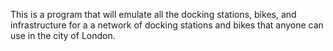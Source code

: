 This is a program that will emulate all the docking stations, bikes, and infrastructure for a a network of docking stations and bikes that anyone can use in the city of London. 
